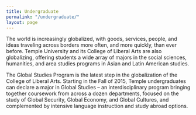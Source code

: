 ```yaml
---
title: Undergraduate
permalink: "/undergraduate/"
layout: page
---
```


The world is increasingly globalized, with goods, services, people, and ideas traveling across borders more often, and more quickly, than ever before. Temple University and its College of Liberal Arts are also globalizing, offering students a wide array of majors in the social sciences, humanities, and area studies programs in Asian and Latin American studies.

The Global Studies Program is the latest step in the globalization of the College of Liberal Arts.  Starting in the Fall of 2015, Temple undergraduates can declare a major in Global Studies – an interdisciplinary program bringing together coursework from across a dozen departments, focused on the study of Global Security, Global Economy, and Global Cultures, and complemented by intensive language instruction and study abroad options.

